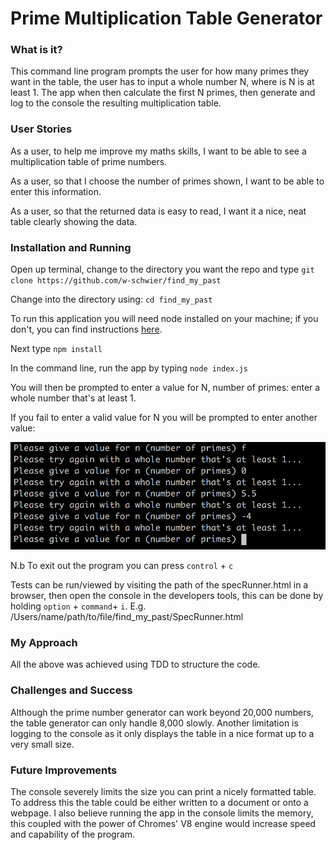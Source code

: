 # Prime Multiplication Table Generator


### What is it?

This command line program prompts the user for how many primes they want in the table, the user has to input a whole number N, where is N is at least 1. The app when then calculate the first N primes, then generate and log to the console the resulting multiplication table.

### User Stories

As a user, to help me improve my maths skills, I want to be able to see a multiplication table of prime numbers.

As a user, so that I choose the number of primes shown, I want to be able to enter this information.

As a user, so that the returned data is easy to read, I want it a nice, neat table clearly showing the data.

### Installation and Running

Open up terminal, change to the directory you want the repo and type ```git clone https://github.com/w-schwier/find_my_past```

Change into the directory using: ```cd find_my_past```

To run this application you will need node installed on your machine; if you don't, you can find instructions [here](https://nodejs.org/en/download/package-manager/#macos).

Next type ```npm install```

In the command line, run the app by typing ```node index.js```

You will then be prompted to enter a value for N, number of primes: enter a whole number that's at least 1.

If you fail to enter a valid value for N you will be prompted to enter another value:

![invalid_entry](screenshots/invalid_entry.png)

N.b To exit out the program you can press ```control``` + ```c```

Tests can be run/viewed by visiting the path of the specRunner.html in a browser, then open the console in the developers tools, this can be done by holding ```option``` + ```command```+ ```i```. E.g. /Users/name/path/to/file/find_my_past/SpecRunner.html

### My Approach

All the above was achieved using TDD to structure the code.

### Challenges and Success

Although the prime number generator can work beyond 20,000 numbers, the table generator can only handle 8,000 slowly. Another limitation is logging to the console as it only displays the table in a nice format up to a very small size.

### Future Improvements

The console severely limits the size you can print a nicely formatted table. To address this the table could be either written to a document or onto a webpage. I also believe running the app in the console limits the memory, this coupled with the power of Chromes' V8 engine would increase speed and capability of the program.
